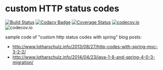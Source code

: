 # custom HTTP status codes
[![Build Status](https://travis-ci.org/lotharschulz/customHTTPcodes.svg)](https://travis-ci.org/lotharschulz/customHTTPcodes) [![Codacy Badge](https://api.codacy.com/project/badge/965cd16bf7b24bc8b03da568b36d679b)](https://www.codacy.com/app/lotharschulz/customHTTPcodes) [![Coverage Status](https://coveralls.io/repos/lotharschulz/customHTTPcodes/badge.svg?branch=featureBranch_testngTests&service=github)](https://coveralls.io/github/lotharschulz/customHTTPcodes?branch=featureBranch_testngTests) [![codecov.io](http://codecov.io/github/lotharschulz/customHTTPcodes/coverage.svg?branch=featureBranch_testngTests)](http://codecov.io/github/lotharschulz/customHTTPcodes?branch=featureBranch_testngTests)
![codecov.io](http://codecov.io/github/lotharschulz/customHTTPcodes/branch.svg?branch=featureBranch_testngTests)

sample code of "custom http status codes with spring" blog posts:

* http://www.lotharschulz.info/2013/08/27/http-codes-with-spring-mvc-3-2-2/
* http://www.lotharschulz.info/2014/04/23/java-1-8-and-spring-4-0-3-migration/ 